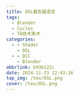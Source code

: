 ```yaml
---
title: OSL着色器语言
tags:
  - Blender
  - Cycles
  - TA技术美术
categories:
  - - Shader
    - OSL 
  - - DCC
    - Blender
abbrlink: b93b122c
date: 2024-11-23 22:43:16
top_img: /tex/OSL.png
cover: /tex/OSL.png
---
```

